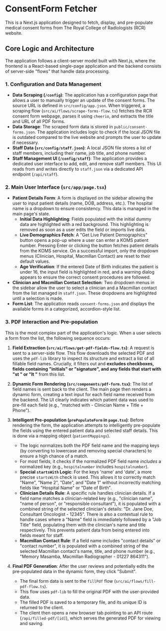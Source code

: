 # ConsentForm Fetcher

This is a Next.js application designed to fetch, display, and pre-populate medical consent forms from The Royal College of Radiologists (RCR) website.

## Core Logic and Architecture

The application follows a client-server model built with Next.js, where the frontend is a React-based single-page application and the backend consists of server-side "flows" that handle data processing.

### 1. Configuration and Data Management

-   **Data Scraping (`/config`)**: The application has a configuration page that allows a user to manually trigger an update of the consent forms. The source URL is defined in `src/config/app.json`. When triggered, a scraping flow (`src/ai/flows/scrape-forms-flow.ts`) fetches the RCR consent form webpage, parses it using `cheerio`, and extracts the title and URL of all PDF forms.
-   **Data Storage**: The scraped form data is stored in `public/consent-forms.json`. The application includes logic to check if the local JSON file is outdated compared to the live website and prompts the user to update if necessary.
-   **Staff Data (`src/config/staff.json`)**: A local JSON file stores a list of staff members, including their name, job title, and phone number.
-   **Staff Management UI (`/config/staff`)**: The application provides a dedicated user interface to add, edit, and remove staff members. This UI reads from and writes directly to `staff.json` via a dedicated API endpoint (`/api/staff`).

### 2. Main User Interface (`src/app/page.tsx`)

-   **Patient Details Form**: A form is displayed on the sidebar allowing the user to input patient details (name, DOB, address, etc.). The hospital name is a dropdown to ensure consistency. This data is managed in the main page's state.
    -   **Initial Data Highlighting**: Fields populated with the initial dummy data are highlighted with a red background. This highlighting is removed as soon as a user edits the field or imports live data.
    -   **Live Demographics Fetch**: A "Get Live Patient Demographics" button opens a pop-up where a user can enter a KOMS patient number. Pressing Enter or clicking the button fetches patient details from the KOMS service. On a successful import, only the dropdown menus (Clinician, Hospital, Macmillan Contact) are reset to their default values.
    -   **Age Verification**: If the entered Date of Birth indicates the patient is under 16, the input field is highlighted in red, and a warning dialog appears to ensure the correct consent procedures are followed.
-   **Clinician and Macmillan Contact Selection**: Two dropdown menus in the sidebar allow the user to select a clinician and a Macmillan contact from the list managed in `staff.json`. These dropdowns are highlighted until a selection is made.
-   **Form List**: The application reads `consent-forms.json` and displays the available forms in a categorized, accordion-style list.

### 3. PDF Interaction and Pre-population

This is the most complex part of the application's logic. When a user selects a form from the list, the following sequence occurs:

1.  **Field Extraction (`src/ai/flows/get-pdf-fields-flow.ts`)**: A request is sent to a server-side flow. This flow downloads the selected PDF and uses the `pdf-lib` library to inspect its structure and extract a list of all fillable field names. Crucially, it filters out and **excludes checkboxes, fields containing "initials" or "signature", and any fields that start with "st " or "lt "** from this list.

2.  **Dynamic Form Rendering (`src/components/pdf-form.tsx`)**: The list of field names is sent back to the client. The main page then renders a dynamic form, creating a text input for each field name received from the backend. The UI clearly indicates which patient data was used to pre-fill each field (e.g., "matched with - Clinician Name + Title + Phone").

3.  **Intelligent Pre-population (`prePopulateForm` in `page.tsx`)**: Before rendering the form, the application attempts to intelligently pre-populate the fields using the entered patient data and selected staff details. This is done via a mapping object (`patientMappings`).
    -   The logic normalizes both the PDF field name and the mapping keys (by converting to lowercase and removing special characters) to ensure a high chance of a match.
    -   For most fields, it checks if the normalized PDF field name *includes* a normalized key (e.g., `hospitalnumber` includes `hospitalnumber`).
    -   **Special `startsWith` Logic**: For the keys 'name' and 'date', a more precise `startsWith` check is used. This allows it to correctly match "Name", "Name 2", "Date", and "Date 1" without incorrectly matching fields like "Hospital Name" or "Date of Birth".
    -   **Clinician Details Rule**: A specific rule handles clinician details. If a field name matches a clinician-related key (e.g., "clinician name", "name of person", or "responsible consultant"), it is populated with a combined string of the selected clinician's details: "Dr. Jane Doe, Consultant Oncologist - 12345". There is also a contextual rule to handle cases where a "Name" field is immediately followed by a "Job Title" field, populating them with the clinician's name and title respectively. This prevents patient data from being entered into fields meant for staff.
    -   **Macmillan Contact Rule**: If a field name includes "contact details" or "contact number", it is populated with a combined string of the selected Macmillan contact's name, title, and phone number (e.g., "Memory Masamba, Macmillan Radiographer - 01227 864311").

4.  **Final PDF Generation**: After the user reviews and potentially edits the pre-populated data in the dynamic form, they click "Submit".
    -   The final form data is sent to the `fillPdf` flow (`src/ai/flows/fill-pdf-flow.ts`).
    -   This flow uses `pdf-lib` to fill the original PDF with the user-provided data.
    -   The filled PDF is saved to a temporary file, and its unique ID is returned to the client.
    -   The client then opens a new browser tab pointing to an API route (`/api/filled-pdf/[id]`), which serves the generated PDF for viewing and saving.
